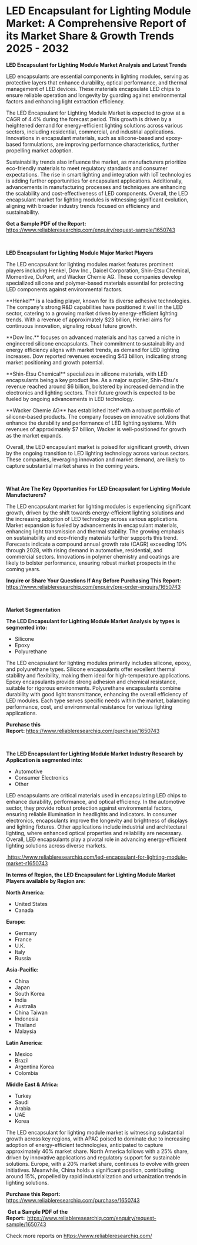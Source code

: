 <p><h1>LED Encapsulant for Lighting Module Market: A Comprehensive Report of its Market Share & Growth Trends 2025 - 2032</h1></p><p><strong>LED Encapsulant for Lighting Module Market Analysis and Latest Trends</strong></p>
<p><p>LED encapsulants are essential components in lighting modules, serving as protective layers that enhance durability, optical performance, and thermal management of LED devices. These materials encapsulate LED chips to ensure reliable operation and longevity by guarding against environmental factors and enhancing light extraction efficiency.</p><p>The LED Encapsulant for Lighting Module Market is expected to grow at a CAGR of 4.4% during the forecast period. This growth is driven by a heightened demand for energy-efficient lighting solutions across various sectors, including residential, commercial, and industrial applications. Innovations in encapsulant materials, such as silicone-based and epoxy-based formulations, are improving performance characteristics, further propelling market adoption. </p><p>Sustainability trends also influence the market, as manufacturers prioritize eco-friendly materials to meet regulatory standards and consumer expectations. The rise in smart lighting and integration with IoT technologies is adding further opportunities for encapsulant applications. Additionally, advancements in manufacturing processes and techniques are enhancing the scalability and cost-effectiveness of LED components. Overall, the LED encapsulant market for lighting modules is witnessing significant evolution, aligning with broader industry trends focused on efficiency and sustainability.</p></p>
<p><strong>Get a Sample PDF of the Report:&nbsp;</strong> <a href="https://www.reliableresearchiq.com/enquiry/request-sample/1650743?utm_campaign=3568&utm_medium=2&utm_source=Github&utm_content=ia&utm_term=23032025&utm_id=led-encapsulant-for-lighting-module">https://www.reliableresearchiq.com/enquiry/request-sample/1650743</a></p>
<p>&nbsp;</p>
<p><strong>LED Encapsulant for Lighting Module Major Market Players</strong></p>
<p><p>The LED encapsulant for lighting modules market features prominent players including Henkel, Dow Inc., Daicel Corporation, Shin-Etsu Chemical, Momentive, DuPont, and Wacker Chemie AG. These companies develop specialized silicone and polymer-based materials essential for protecting LED components against environmental factors.</p><p>**Henkel** is a leading player, known for its diverse adhesive technologies. The company's strong R&D capabilities have positioned it well in the LED sector, catering to a growing market driven by energy-efficient lighting trends. With a revenue of approximately $23 billion, Henkel aims for continuous innovation, signaling robust future growth.</p><p>**Dow Inc.** focuses on advanced materials and has carved a niche in engineered silicone encapsulants. Their commitment to sustainability and energy efficiency aligns with market trends, as demand for LED lighting increases. Dow reported revenues exceeding $43 billion, indicating strong market positioning and growth potential.</p><p>**Shin-Etsu Chemical** specializes in silicone materials, with LED encapsulants being a key product line. As a major supplier, Shin-Etsu's revenue reached around $6 billion, bolstered by increased demand in the electronics and lighting sectors. Their future growth is expected to be fueled by ongoing advancements in LED technology.</p><p>**Wacker Chemie AG** has established itself with a robust portfolio of silicone-based products. The company focuses on innovative solutions that enhance the durability and performance of LED lighting systems. With revenues of approximately $7 billion, Wacker is well-positioned for growth as the market expands.</p><p>Overall, the LED encapsulant market is poised for significant growth, driven by the ongoing transition to LED lighting technology across various sectors. These companies, leveraging innovation and market demand, are likely to capture substantial market shares in the coming years.</p></p>
<p>&nbsp;</p>
<p><strong>What Are The Key Opportunities For LED Encapsulant for Lighting Module Manufacturers?</strong></p>
<p><p>The LED encapsulant market for lighting modules is experiencing significant growth, driven by the shift towards energy-efficient lighting solutions and the increasing adoption of LED technology across various applications. Market expansion is fueled by advancements in encapsulant materials, enhancing light transmission and thermal stability. The growing emphasis on sustainability and eco-friendly materials further supports this trend. Forecasts indicate a compound annual growth rate (CAGR) exceeding 10% through 2028, with rising demand in automotive, residential, and commercial sectors. Innovations in polymer chemistry and coatings are likely to bolster performance, ensuring robust market prospects in the coming years.</p></p>
<p><strong>Inquire or Share Your Questions If Any Before Purchasing This Report:</strong> <a href="https://www.reliableresearchiq.com/enquiry/pre-order-enquiry/1650743?utm_campaign=3568&utm_medium=2&utm_source=Github&utm_content=ia&utm_term=23032025&utm_id=led-encapsulant-for-lighting-module">https://www.reliableresearchiq.com/enquiry/pre-order-enquiry/1650743</a></p>
<p>&nbsp;</p>
<p><strong>Market Segmentation</strong></p>
<p><strong>The LED Encapsulant for Lighting Module Market Analysis by types is segmented into:</strong></p>
<p><ul><li>Silicone</li><li>Epoxy</li><li>Polyurethane</li></ul></p>
<p><p>The LED encapsulant for lighting modules primarily includes silicone, epoxy, and polyurethane types. Silicone encapsulants offer excellent thermal stability and flexibility, making them ideal for high-temperature applications. Epoxy encapsulants provide strong adhesion and chemical resistance, suitable for rigorous environments. Polyurethane encapsulants combine durability with good light transmittance, enhancing the overall efficiency of LED modules. Each type serves specific needs within the market, balancing performance, cost, and environmental resistance for various lighting applications.</p></p>
<p><strong>Purchase this Report:&nbsp;</strong><a href="https://www.reliableresearchiq.com/purchase/1650743?utm_campaign=3568&utm_medium=2&utm_source=Github&utm_content=ia&utm_term=23032025&utm_id=led-encapsulant-for-lighting-module">https://www.reliableresearchiq.com/purchase/1650743</a></p>
<p>&nbsp;</p>
<p><strong>The LED Encapsulant for Lighting Module Market Industry Research by Application is segmented into:</strong></p>
<p><ul><li>Automotive</li><li>Consumer Electronics</li><li>Other</li></ul></p>
<p><p>LED encapsulants are critical materials used in encapsulating LED chips to enhance durability, performance, and optical efficiency. In the automotive sector, they provide robust protection against environmental factors, ensuring reliable illumination in headlights and indicators. In consumer electronics, encapsulants improve the longevity and brightness of displays and lighting fixtures. Other applications include industrial and architectural lighting, where enhanced optical properties and reliability are necessary. Overall, LED encapsulants play a pivotal role in advancing energy-efficient lighting solutions across diverse markets.</p></p>
<p><a href="https://www.reliableresearchiq.com/led-encapsulant-for-lighting-module-market-r1650743?utm_campaign=3568&utm_medium=2&utm_source=Github&utm_content=ia&utm_term=23032025&utm_id=led-encapsulant-for-lighting-module">&nbsp;https://www.reliableresearchiq.com/led-encapsulant-for-lighting-module-market-r1650743</a></p>
<p><strong>In terms of Region, the LED Encapsulant for Lighting Module Market Players available by Region are:</strong></p>
<p>
    <p> <strong> North America: </strong>
        <ul>
            <li>United States</li>
            <li>Canada</li>
        </ul>
        </p> 
    <p> <strong> Europe: </strong>
        <ul>
            <li>Germany</li>
            <li>France</li>
            <li>U.K.</li>
            <li>Italy</li>
            <li>Russia</li>
        </ul>
        </p> 
    <p> <strong> Asia-Pacific: </strong>
        <ul>
            <li>China</li>
            <li>Japan</li>
            <li>South Korea</li>
            <li>India</li>
            <li>Australia</li>
            <li>China Taiwan</li>
            <li>Indonesia</li>
            <li>Thailand</li>
            <li>Malaysia</li>
        </ul>
        </p> 
    <p> <strong> Latin America: </strong>
        <ul>
            <li>Mexico</li>
            <li>Brazil</li>
            <li>Argentina Korea</li>
            <li>Colombia</li>
        </ul>
        </p> 
    <p> <strong> Middle East & Africa: </strong>
        <ul>
            <li>Turkey</li>
            <li>Saudi</li>
            <li>Arabia</li>
            <li>UAE</li>
            <li>Korea</li>
        </ul>
    </p>
    </p>
<p><p>The LED encapsulant for lighting module market is witnessing substantial growth across key regions, with APAC poised to dominate due to increasing adoption of energy-efficient technologies, anticipated to capture approximately 40% market share. North America follows with a 25% share, driven by innovative applications and regulatory support for sustainable solutions. Europe, with a 20% market share, continues to evolve with green initiatives. Meanwhile, China holds a significant position, contributing around 15%, propelled by rapid industrialization and urbanization trends in lighting solutions.</p></p>
<p><strong>Purchase this Report: </strong><a href="https://www.reliableresearchiq.com/purchase/1650743?utm_campaign=3568&utm_medium=2&utm_source=Github&utm_content=ia&utm_term=23032025&utm_id=led-encapsulant-for-lighting-module">https://www.reliableresearchiq.com/purchase/1650743</a></p>
<p>&nbsp;<strong>Get a Sample PDF of the Report:&nbsp;&nbsp;</strong><a href="https://www.reliableresearchiq.com/enquiry/request-sample/1650743?utm_campaign=3568&utm_medium=2&utm_source=Github&utm_content=ia&utm_term=23032025&utm_id=led-encapsulant-for-lighting-module">https://www.reliableresearchiq.com/enquiry/request-sample/1650743</a></p>
<p><strong></strong></p>
<p>Check more reports on <a href="https://www.reliableresearchiq.com/?utm_campaign=3568&utm_medium=2&utm_source=Github&utm_content=ia&utm_term=23032025&utm_id=led-encapsulant-for-lighting-module">https://www.reliableresearchiq.com/</a></p>